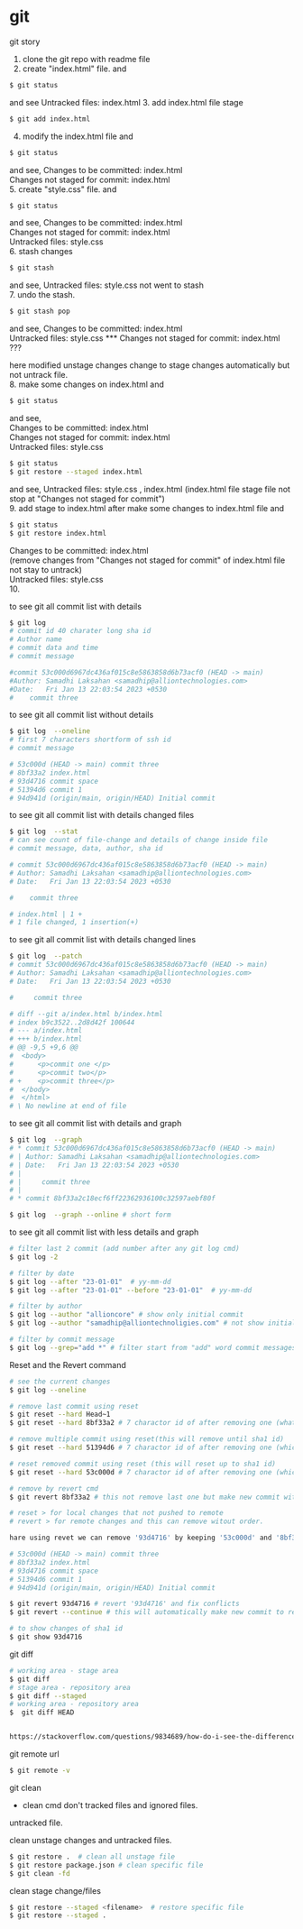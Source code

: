 # git  

git story 

1. clone the git repo with readme file   
2. create "index.html" file. and 
```bash 
$ git status 
```  
and see Untracked files: index.html
3. add index.html file stage   
```bash 
$ git add index.html     
```    
4. modify the index.html file and 
```bash 
$ git status 
```  
and see, 
Changes to be committed: index.html    
Changes not staged for commit: index.html    
5. create "style.css" file. and
```bash 
$ git status 
```  
and see, 
Changes to be committed: index.html       
Changes not staged for commit: index.html    
Untracked files: style.css    
6. stash changes
```bash 
$ git stash 
```  
and see, 
Untracked files: style.css  not went to stash    
7. undo the stash.
```bash 
$ git stash pop
```  
and see, 
Changes to be committed: index.html   
Untracked files: style.css
*** Changes not staged for commit: index.html    ??? 

here modified unstage changes change to stage changes automatically but not untrack file.   
8. make some changes on index.html and 
```bash 
$ git status   
```  
and see,    
Changes to be committed: index.html       
Changes not staged for commit: index.html    
Untracked files: style.css   
```bash 
$ git status   
$ git restore --staged index.html    
```  
and see, 
Untracked files: style.css , index.html   (index.html file stage file not stop at "Changes not staged for commit")    
9. add stage to index.html after make some changes to index.html file and  
```bash 
$ git status   
$ git restore index.html    
```  
Changes to be committed: index.html  
(remove changes from "Changes not staged for commit" of index.html file not stay to untrack)       
Untracked files: style.css    
10. 

to see git all commit list with details  
```bash
$ git log  
# commit id 40 charater long sha id 
# Author name 
# commit data and time   
# commit message

#commit 53c000d6967dc436af015c8e5863858d6b73acf0 (HEAD -> main)
#Author: Samadhi Laksahan <samadhip@alliontechnologies.com>
#Date:   Fri Jan 13 22:03:54 2023 +0530
#    commit three

```

to see git all commit list without details  
```bash
$ git log  --oneline
# first 7 characters shortform of ssh id
# commit message   

# 53c000d (HEAD -> main) commit three
# 8bf33a2 index.html
# 93d4716 commit space
# 51394d6 commit 1
# 94d941d (origin/main, origin/HEAD) Initial commit
```
 
to see git all commit list with details changed files  
```bash
$ git log  --stat
# can see count of file-change and details of change inside file   
# commit message, data, author, sha id   

# commit 53c000d6967dc436af015c8e5863858d6b73acf0 (HEAD -> main)
# Author: Samadhi Laksahan <samadhip@alliontechnologies.com>
# Date:   Fri Jan 13 22:03:54 2023 +0530

#    commit three

# index.html | 1 +
# 1 file changed, 1 insertion(+)
```

to see git all commit list with details changed lines   
```bash
$ git log  --patch
# commit 53c000d6967dc436af015c8e5863858d6b73acf0 (HEAD -> main)
# Author: Samadhi Laksahan <samadhip@alliontechnologies.com>
# Date:   Fri Jan 13 22:03:54 2023 +0530

#     commit three

# diff --git a/index.html b/index.html
# index b9c3522..2d8d42f 100644
# --- a/index.html
# +++ b/index.html
# @@ -9,5 +9,6 @@
#  <body>
#      <p>commit one </p>
#      <p>commit two</p>
# +    <p>commit three</p>
#  </body>
#  </html>
# \ No newline at end of file
```

to see git all commit list with details and graph   
```bash
$ git log  --graph
# * commit 53c000d6967dc436af015c8e5863858d6b73acf0 (HEAD -> main)
# | Author: Samadhi Laksahan <samadhip@alliontechnologies.com>
# | Date:   Fri Jan 13 22:03:54 2023 +0530
# | 
# |     commit three
# | 
# * commit 8bf33a2c18ecf6ff22362936100c32597aebf80f

$ git log  --graph --online # short form
```

to see git all commit list with less details and graph   
```bash
# filter last 2 commit (add number after any git log cmd)
$ git log -2

# filter by date
$ git log --after "23-01-01"  # yy-mm-dd
$ git log --after "23-01-01" --before "23-01-01"  # yy-mm-dd

# filter by author 
$ git log --author "allioncore" # show only initial commit 
$ git log --author "samadhip@alliontechnoligies.com" # not show initial commit in list

# filter by commit message   
$ git log --grep="add *" # filter start from "add" word commit messages will list here
```

Reset and the Revert command
```bash
# see the current changes   
$ git log --oneline 

# remove last commit using reset  
$ git reset --hard Head~1
$ git reset --hard 8bf33a2 # 7 charactor id of after removing one (what should be Head commit id)

# remove multiple commit using reset(this will remove until sha1 id) 
$ git reset --hard 51394d6 # 7 charactor id of after removing one (which id should be the Head commit)   

# reset removed commit using reset (this will reset up to sha1 id) 
$ git reset --hard 53c000d # 7 charactor id of after removing one (which id should be the Head commit)

# remove by revert cmd
$ git revert 8bf33a2 # this not remove last one but make new commit without "8bf33a2" changes.   

# reset > for local changes that not pushed to remote
# revert > for remote changes and this can remove witout order.  

hare using revet we can remove '93d4716' by keeping '53c000d' and '8bf33a2'

# 53c000d (HEAD -> main) commit three
# 8bf33a2 index.html
# 93d4716 commit space
# 51394d6 commit 1
# 94d941d (origin/main, origin/HEAD) Initial commit

$ git revert 93d4716 # revert '93d4716' and fix conflicts 
$ git revert --continue # this will automatically make new commit to revert operation.  

# to show changes of sha1 id 
$ git show 93d4716

```

git diff

```bash
# working area - stage area
$ git diff 
# stage area - repository area
$ git diff --staged
# working area - repository area  
$  git diff HEAD


https://stackoverflow.com/questions/9834689/how-do-i-see-the-differences-between-two-branches
```
git remote url   
```bash
$ git remote -v
```

git clean 

* clean cmd don't tracked files and ignored files.   

untracked file.  

clean unstage changes and untracked files.   
```bash
$ git restore .  # clean all unstage file
$ git restore package.json # clean specific file
$ git clean -fd 
```

clean stage change/files  
```bash
$ git restore --staged <filename>  # restore specific file
$ git restore --staged .  
```
